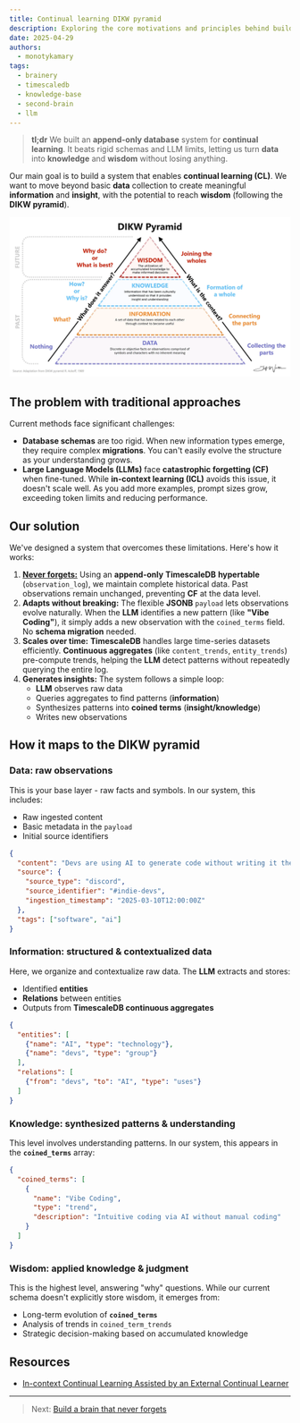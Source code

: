 ```yaml
---
title: Continual learning DIKW pyramid
description: Exploring the core motivations and principles behind building a personal knowledge management system, a true second brain.
date: 2025-04-29
authors:
  - monotykamary
tags:
  - brainery
  - timescaledb
  - knowledge-base
  - second-brain
  - llm
---
```


> **tl;dr** We built an **append-only database** system for **continual learning**. It beats rigid schemas and LLM limits, letting us turn **data** into **knowledge** and **wisdom** without losing anything.

Our main goal is to build a system that enables **continual learning (CL)**. We want to move beyond basic **data** collection to create meaningful **information** and **insight**, with the potential to reach **wisdom** (following the **DIKW pyramid**).

![DIKW Pyramid](assets/dikw-pyramid.png)

## The problem with traditional approaches

Current methods face significant challenges:

- **Database schemas** are too rigid. When new information types emerge, they require complex **migrations**. You can't easily evolve the structure as your understanding grows.
- **Large Language Models (LLMs)** face **catastrophic forgetting (CF)** when fine-tuned. While **in-context learning (ICL)** avoids this issue, it doesn't scale well. As you add more examples, prompt sizes grow, exceeding token limits and reducing performance.

## Our solution

We've designed a system that overcomes these limitations. Here's how it works:

1. [**Never forgets:**](never-forget.md) Using an **append-only** **TimescaleDB** **hypertable** (`observation_log`), we maintain complete historical data. Past observations remain unchanged, preventing **CF** at the data level.
2. **Adapts without breaking:** The flexible **JSONB** `payload` lets observations evolve naturally. When the **LLM** identifies a new pattern (like **"Vibe Coding"**), it simply adds a new observation with the `coined_terms` field. No **schema migration** needed.
3. **Scales over time:** **TimescaleDB** handles large time-series datasets efficiently. **Continuous aggregates** (like `content_trends`, `entity_trends`) pre-compute trends, helping the **LLM** detect patterns without repeatedly querying the entire log.
4. **Generates insights:** The system follows a simple loop:
   - **LLM** observes raw data
   - Queries aggregates to find patterns (**information**)
   - Synthesizes patterns into **coined terms** (**insight/knowledge**)
   - Writes new observations

## How it maps to the DIKW pyramid

### Data: raw observations

This is your base layer - raw facts and symbols. In our system, this includes:

- Raw ingested content
- Basic metadata in the `payload`
- Initial source identifiers

```json
{
  "content": "Devs are using AI to generate code without writing it themselves",
  "source": {
    "source_type": "discord",
    "source_identifier": "#indie-devs",
    "ingestion_timestamp": "2025-03-10T12:00:00Z"
  },
  "tags": ["software", "ai"]
}
```

### Information: structured & contextualized data

Here, we organize and contextualize raw data. The **LLM** extracts and stores:

- Identified **entities**
- **Relations** between entities
- Outputs from **TimescaleDB continuous aggregates**

```json
{
  "entities": [
    {"name": "AI", "type": "technology"},
    {"name": "devs", "type": "group"}
  ],
  "relations": [
    {"from": "devs", "to": "AI", "type": "uses"}
  ]
}
```

### Knowledge: synthesized patterns & understanding

This level involves understanding patterns. In our system, this appears in the **`coined_terms`** array:

```json
{
  "coined_terms": [
    {
      "name": "Vibe Coding",
      "type": "trend",
      "description": "Intuitive coding via AI without manual coding"
    }
  ]
}
```

### Wisdom: applied knowledge & judgment

This is the highest level, answering "why" questions. While our current schema doesn't explicitly store wisdom, it emerges from:

- Long-term evolution of **`coined_terms`**
- Analysis of trends in `coined_term_trends`
- Strategic decision-making based on accumulated knowledge

## Resources

- [In-context Continual Learning Assisted by an External Continual Learner](https://arxiv.org/abs/2412.15563)

---

> Next: [Build a brain that never forgets](never-forget.md)
